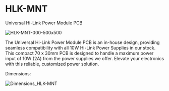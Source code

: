 # HLK-MNT
Universal Hi-Link Power Module PCB


![HLK-MNT-000-500x500](https://github.com/microrobotics/HLK-MNT/assets/4562957/58b2df40-4413-4584-8cac-2309c05595a3)

The Universal Hi-Link Power Module PCB is an in-house design, providing seamless compatibility with all 10W Hi-Link Power Supplies in our stock. This compact 70 x 30mm PCB is designed to handle a maximum power input of 10W (2A) from the power supplies we offer. Elevate your electronics with this reliable, customized power solution.

Dimensions:


![Dimensions_HLK-MNT](https://github.com/microrobotics/HLK-MNT/assets/4562957/eebd295a-5560-4c81-aaf1-79fea623b7dc)
